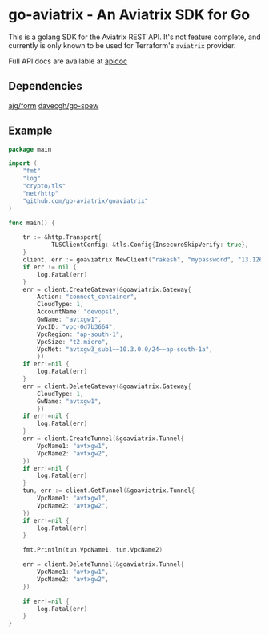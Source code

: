 # go-aviatrix - An Aviatrix SDK for Go

This is a golang SDK for the Aviatrix REST API. It's not feature complete, and currently is only known to be used for Terraform's `aviatrix` provider.

Full API docs are available at [apidoc](https://s3-us-west-2.amazonaws.com/avx-apidoc/index.htm)

## Dependencies

[ajg/form](https://github.com/ajg/form)
[davecgh/go-spew](https://github.com/davecgh/go-spew.git)

## Example

```go
package main

import (
	"fmt"
    "log"
    "crypto/tls"
    "net/http"
    "github.com/go-aviatrix/goaviatrix"
)

func main() {

    tr := &http.Transport{
            TLSClientConfig: &tls.Config{InsecureSkipVerify: true},
    }
	client, err := goaviatrix.NewClient("rakesh", "mypassword", "13.126.166.7", &http.Client{Transport: tr})
	if err != nil {
		log.Fatal(err)
	}
	err = client.CreateGateway(&goaviatrix.Gateway{
		Action: "connect_container",
		CloudType: 1,
		AccountName: "devops1",
		GwName: "avtxgw1",
		VpcID: "vpc-0d7b3664",
		VpcRegion: "ap-south-1",
		VpcSize: "t2.micro",
		VpcNet: "avtxgw3_sub1~~10.3.0.0/24~~ap-south-1a",
		})
	if err!=nil {
		log.Fatal(err)
	}
	err = client.DeleteGateway(&goaviatrix.Gateway{
		CloudType: 1,
		GwName: "avtxgw1",
		})
	if err!=nil {
		log.Fatal(err)
	}
	err = client.CreateTunnel(&goaviatrix.Tunnel{
		VpcName1: "avtxgw1",
		VpcName2: "avtxgw2",
	})
	if err!=nil {
		log.Fatal(err)
	}
	tun, err := client.GetTunnel(&goaviatrix.Tunnel{
		VpcName1: "avtxgw1",
		VpcName2: "avtxgw2",
	})
	if err!=nil {
		log.Fatal(err)
	}

	fmt.Println(tun.VpcName1, tun.VpcName2)

	err = client.DeleteTunnel(&goaviatrix.Tunnel{
		VpcName1: "avtxgw1",
		VpcName2: "avtxgw2",
	})

	if err!=nil {
		log.Fatal(err)
	}
}

```

